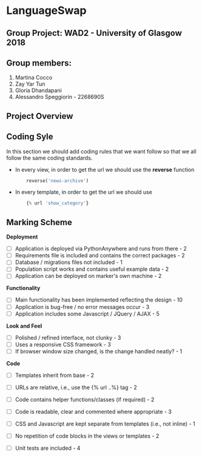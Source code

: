 

# LanguageSwap 
## Group Project: WAD2 - University of Glasgow 2018
## Group members: 

 1. Martina Cocco
 2. Zay Yar Tun
 3. Gloria Dhandapani
 4. Alessandro Speggiorin - 2268690S

## Project Overview 

## Coding Syle
In this section we should add coding rules that we want follow so that we all follow the same coding standards.  

 - In every view, in order to get the url we should use the **reverse** function
 
    ```python
        reverse('news-archive')
    ```
    
    
 - In every template, in order to get the url we should use
 
    ```python
        {% url 'show_category'}
    ```
    

## Marking Scheme

**Deployment**
- [ ] Application is deployed via PythonAnywhere and runs from there - 2
- [ ] Requirements file is included and contains the correct packages - 2
- [ ] Database / migrations files not included - 1
- [ ] Population script works and contains useful example data - 2
- [ ] Application can be deployed on marker's own machine - 2

**Functionality**
- [ ] Main functionality has been implemented reflecting the design - 10
- [ ] Application is bug-free / no error messages occur - 3
- [ ] Application includes some Javascript / JQuery / AJAX - 5

**Look and Feel**
- [ ] Polished / refined interface, not clunky - 3
- [ ] Uses a responsive CSS framework - 3
- [ ] If browser window size changed, is the change handled neatly? - 1

**Code**
- [ ] Templates inherit from base - 2
- [ ] URLs are relative, i.e., use the {% url ..%} tag - 2
- [ ] Code contains helper functions/classes (if required) - 2
- [ ] Code is readable, clear and commented where appropriate - 3
- [ ] CSS and Javascript are kept separate from templates (i.e., not inline) - 1
- [ ] No repetition of code blocks in the views or templates - 2
- [ ] Unit tests are included - 4



